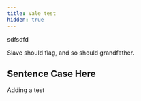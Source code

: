 ```yaml
---
title: Vale test
hidden: true
---
```

sdfsdfd

Slave should flag, and so should grandfather.

## Sentence Case Here


Adding a test

